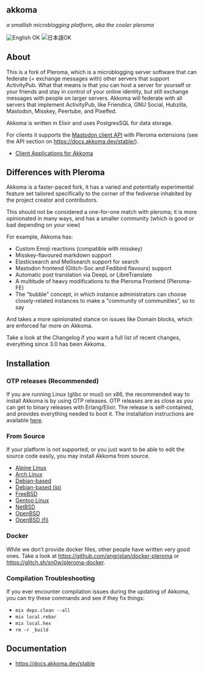 ## akkoma

*a smallish microblogging platform, aka the cooler pleroma*

![English OK](https://img.shields.io/badge/English-OK-blueviolet) ![日本語OK](https://img.shields.io/badge/%E6%97%A5%E6%9C%AC%E8%AA%9E-OK-blueviolet)

## About 

This is a fork of Pleroma, which is a microblogging server software that can federate (= exchange messages with) other servers that support ActivityPub. What that means is that you can host a server for yourself or your friends and stay in control of your online identity, but still exchange messages with people on larger servers. Akkoma will federate with all servers that implement ActivityPub, like Friendica, GNU Social, Hubzilla, Mastodon, Misskey, Peertube, and Pixelfed.

Akkoma is written in Elixir and uses PostgresSQL for data storage.

For clients it supports the [Mastodon client API](https://docs.joinmastodon.org/api/guidelines/) with Pleroma extensions (see the API section on <https://docs.akkoma.dev/stable/>).

- [Client Applications for Akkoma](https://docs.akkoma.dev/stable/clients/)

## Differences with Pleroma

Akkoma is a faster-paced fork, it has a varied and potentially experimental feature set tailored specifically to the corner of the fediverse inhabited by the project
creator and contributors.

This should not be considered a one-for-one match with pleroma; it is more opinionated in many ways, and has a smaller community (which is good or
bad depending on your view)

For example, Akkoma has:
- Custom Emoji reactions (compatible with misskey)
- Misskey-flavoured markdown support
- Elasticsearch and Meilisearch support for search
- Mastodon frontend (Glitch-Soc and Fedibird flavours) support
- Automatic post translation via DeepL or LibreTranslate
- A multitude of heavy modifications to the Pleroma Frontend (Pleroma-FE)
- The "bubble" concept, in which instance administrators can choose closely-related instances to make a "community of communities", so to say

And takes a more opinionated stance on issues like Domain blocks, which are enforced far more on Akkoma.

Take a look at the Changelog if you want a full list of recent changes, everything since 3.0 has been Akkoma.

## Installation

### OTP releases (Recommended)
If you are running Linux (glibc or musl) on x86, the recommended way to install Akkoma is by using OTP releases. OTP releases are as close as you can get to binary releases with Erlang/Elixir. The release is self-contained, and provides everything needed to boot it. The installation instructions are available [here](https://docs.akkoma.dev/stable/installation/otp_en/).

### From Source
If your platform is not supported, or you just want to be able to edit the source code easily, you may install Akkoma from source.

- [Alpine Linux](https://docs.akkoma.dev/stable/installation/alpine_linux_en/)
- [Arch Linux](https://docs.akkoma.dev/stable/installation/arch_linux_en/)
- [Debian-based](https://docs.akkoma.dev/stable/installation/debian_based_en/)
- [Debian-based (jp)](https://docs.akkoma.dev/stable/installation/debian_based_jp/)
- [FreeBSD](https://docs.akkoma.dev/stable/installation/freebsd_en/)
- [Gentoo Linux](https://docs.akkoma.dev/stable/installation/gentoo_en/)
- [NetBSD](https://docs.akkoma.dev/stable/installation/netbsd_en/)
- [OpenBSD](https://docs.akkoma.dev/stable/installation/openbsd_en/)
- [OpenBSD (fi)](https://docs.akkoma.dev/stable/installation/openbsd_fi/)

### Docker
While we don’t provide docker files, other people have written very good ones. Take a look at <https://github.com/angristan/docker-pleroma> or <https://glitch.sh/sn0w/pleroma-docker>.

### Compilation Troubleshooting
If you ever encounter compilation issues during the updating of Akkoma, you can try these commands and see if they fix things:

- `mix deps.clean --all`
- `mix local.rebar`
- `mix local.hex`
- `rm -r _build`

## Documentation
- https://docs.akkoma.dev/stable
